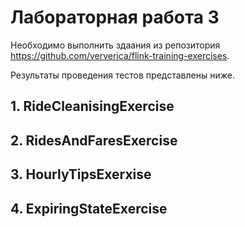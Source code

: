 # Лабораторная работа 3 

Необходимо выполнить здаания из репозитория https://github.com/ververica/flink-training-exercises. 

Результаты проведения тестов представлены ниже. 

## 1. RideCleanisingExercise


## 2. RidesAndFaresExercise
## 3. HourlyTipsExerxise
## 4. ExpiringStateExercise
